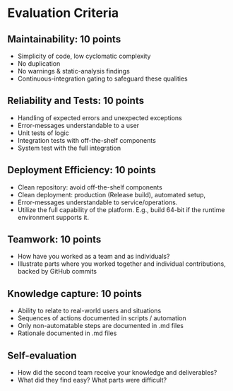 # Evaluation Criteria

## Maintainability: 10 points

- Simplicity of code, low cyclomatic complexity
- No duplication
- No warnings & static-analysis findings
- Continuous-integration gating to safeguard these qualities

## Reliability and Tests: 10 points

- Handling of expected errors and unexpected exceptions
- Error-messages understandable to a user
- Unit tests of logic
- Integration tests with off-the-shelf components
- System test with the full integration

## Deployment Efficiency: 10 points

- Clean repository: avoid off-the-shelf components
- Clean deployment: production (Release build),
automated setup,
- Error-messages understandable to service/operations.
- Utilize the full capability of the platform.
E.g., build 64-bit if the runtime environment supports it.

## Teamwork: 10 points

- How have you worked as a team and as individuals?
- Illustrate parts where you worked together and
individual contributions, backed by GitHub commits

## Knowledge capture: 10 points

- Ability to relate to real-world users and situations
- Sequences of actions documented in scripts / automation
- Only non-automatable steps are documented in .md files
- Rationale documented in .md files

## Self-evaluation

- How did the second team receive your knowledge and deliverables?
- What did they find easy? What parts were difficult?
